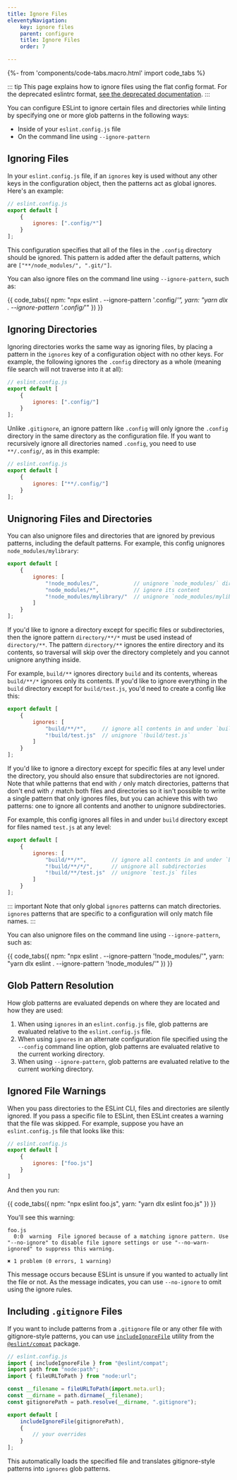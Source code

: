 ```yaml
---
title: Ignore Files
eleventyNavigation:
    key: ignore files
    parent: configure
    title: Ignore Files
    order: 7

---
```


{%- from 'components/code-tabs.macro.html' import code_tabs %}

::: tip
This page explains how to ignore files using the flat config format. For the deprecated eslintrc format, [see the deprecated documentation](ignore-deprecated).
:::

You can configure ESLint to ignore certain files and directories while linting by specifying one or more glob patterns in the following ways:

* Inside of your `eslint.config.js` file
* On the command line using `--ignore-pattern`

## Ignoring Files

In your `eslint.config.js` file, if an `ignores` key is used without any other keys in the configuration object, then the patterns act as global ignores. Here's an example:

```js
// eslint.config.js
export default [
    {
        ignores: [".config/*"]
    }
];
```

This configuration specifies that all of the files in the `.config` directory should be ignored. This pattern is added after the default patterns, which are `["**/node_modules/", ".git/"]`.

You can also ignore files on the command line using `--ignore-pattern`, such as:

{{ code_tabs({
    npm: "npx eslint . --ignore-pattern '.config/*'",
    yarn: "yarn dlx . --ignore-pattern '.config/*'"
}) }}

## Ignoring Directories

Ignoring directories works the same way as ignoring files, by placing a pattern in the `ignores` key of a configuration object with no other keys. For example, the following ignores the `.config` directory as a whole (meaning file search will not traverse into it at all):

```js
// eslint.config.js
export default [
    {
        ignores: [".config/"]
    }
];
```

Unlike `.gitignore`, an ignore pattern like `.config` will only ignore the `.config` directory in the same directory as the configuration file. If you want to recursively ignore all directories named `.config`, you need to use `**/.config/`, as in this example:

```js
// eslint.config.js
export default [
    {
        ignores: ["**/.config/"]
    }
];
```

## Unignoring Files and Directories

You can also unignore files and directories that are ignored by previous patterns, including the default patterns. For example, this config unignores `node_modules/mylibrary`:

```js
export default [
    {
        ignores: [
            "!node_modules/",           // unignore `node_modules/` directory
            "node_modules/*",           // ignore its content
            "!node_modules/mylibrary/"  // unignore `node_modules/mylibrary` directory
        ]
    }
];
```

If you'd like to ignore a directory except for specific files or subdirectories, then the ignore pattern `directory/**/*` must be used instead of `directory/**`. The pattern `directory/**` ignores the entire directory and its contents, so traversal will skip over the directory completely and you cannot unignore anything inside.

For example,  `build/**` ignores directory `build` and its contents, whereas `build/**/*` ignores only its contents. If you'd like to ignore everything in the `build` directory except for `build/test.js`, you'd need to create a config like this:

```js
export default [
    {
        ignores: [
            "build/**/*",     // ignore all contents in and under `build/` directory but not the `build/` directory itself
            "!build/test.js"  // unignore `!build/test.js`
        ]
    }
];
```

If you'd like to ignore a directory except for specific files at any level under the directory, you should also ensure that subdirectories are not ignored. Note that while patterns that end with `/` only match directories, patterns that don't end with `/` match both files and directories so it isn't possible to write a single pattern that only ignores files, but you can achieve this with two patterns: one to ignore all contents and another to unignore subdirectories.

For example, this config ignores all files in and under `build` directory except for files named `test.js` at any level:

```js
export default [
    {
        ignores: [
            "build/**/*",        // ignore all contents in and under `build/` directory but not the `build/` directory itself
            "!build/**/*/",      // unignore all subdirectories
            "!build/**/test.js"  // unignore `test.js` files
        ]
    }
];
```

::: important
Note that only global `ignores` patterns can match directories.
`ignores` patterns that are specific to a configuration will only match file names.
:::

You can also unignore files on the command line using `--ignore-pattern`, such as:

{{ code_tabs({
    npm: "npx eslint . --ignore-pattern '!node_modules/'",
    yarn: "yarn dlx eslint . --ignore-pattern '!node_modules/'"
}) }}

## Glob Pattern Resolution

How glob patterns are evaluated depends on where they are located and how they are used:

1. When using `ignores` in an `eslint.config.js` file, glob patterns are evaluated relative to the `eslint.config.js` file.
1. When using `ignores` in an alternate configuration file specified using the `--config` command line option, glob patterns are evaluated relative to the current working directory.
1. When using `--ignore-pattern`, glob patterns are evaluated relative to the current working directory.

## Ignored File Warnings

When you pass directories to the ESLint CLI, files and directories are silently ignored. If you pass a specific file to ESLint, then ESLint creates a warning that the file was skipped. For example, suppose you have an `eslint.config.js` file that looks like this:

```js
// eslint.config.js
export default [
    {
        ignores: ["foo.js"]
    }
]
```

And then you run:

{{ code_tabs({
    npm: "npx eslint foo.js",
    yarn: "yarn dlx eslint foo.js"
}) }}

You'll see this warning:

```text
foo.js
  0:0  warning  File ignored because of a matching ignore pattern. Use "--no-ignore" to disable file ignore settings or use "--no-warn-ignored" to suppress this warning.

✖ 1 problem (0 errors, 1 warning)
```

This message occurs because ESLint is unsure if you wanted to actually lint the file or not. As the message indicates, you can use `--no-ignore` to omit using the ignore rules.

## Including `.gitignore` Files

If you want to include patterns from a `.gitignore` file or any other file with gitignore-style patterns, you can use [`includeIgnoreFile`](https://github.com/eslint/rewrite/tree/main/packages/compat#including-ignore-files) utility from the [`@eslint/compat`](https://www.npmjs.com/package/@eslint/compat) package.

```js
// eslint.config.js
import { includeIgnoreFile } from "@eslint/compat";
import path from "node:path";
import { fileURLToPath } from "node:url";

const __filename = fileURLToPath(import.meta.url);
const __dirname = path.dirname(__filename);
const gitignorePath = path.resolve(__dirname, ".gitignore");

export default [
    includeIgnoreFile(gitignorePath),
    {
        // your overrides
    }
];
```

This automatically loads the specified file and translates gitignore-style patterns into `ignores` glob patterns.
